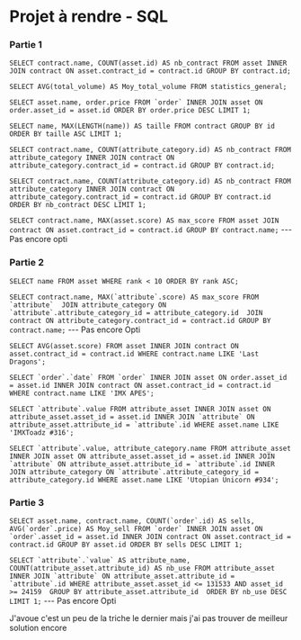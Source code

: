 # Projet à rendre - SQL

### Partie 1

```SELECT contract.name, COUNT(asset.id) AS nb_contract FROM asset INNER JOIN contract ON asset.contract_id = contract.id GROUP BY contract.id;```

```SELECT AVG(total_volume) AS Moy_total_volume FROM statistics_general;```

```SELECT asset.name, order.price FROM `order` INNER JOIN asset ON order.asset_id = asset.id ORDER BY order.price DESC LIMIT 1;```

```SELECT name, MAX(LENGTH(name)) AS taille FROM contract GROUP BY id ORDER BY taille ASC LIMIT 1;```

```SELECT contract.name, COUNT(attribute_category.id) AS nb_contract FROM attribute_category INNER JOIN contract ON attribute_category.contract_id = contract.id GROUP BY contract.id;```

```SELECT contract.name, COUNT(attribute_category.id) AS nb_contract FROM attribute_category INNER JOIN contract ON attribute_category.contract_id = contract.id GROUP BY contract.id ORDER BY nb_contract DESC LIMIT 1;```

```SELECT contract.name, MAX(asset.score) AS max_score FROM asset JOIN contract ON asset.contract_id = contract.id GROUP BY contract.name;``` --- Pas encore opti

### Partie 2

```SELECT name FROM asset WHERE rank < 10 ORDER BY rank ASC;```

```SELECT contract.name, MAX(`attribute`.score) AS max_score FROM `attribute` 
JOIN attribute_category ON `attribute`.attribute_category_id = attribute_category.id 
JOIN contract ON attribute_category.contract_id = contract.id
GROUP BY contract.name;``` --- Pas encore Opti

```SELECT AVG(asset.score) FROM asset INNER JOIN contract ON asset.contract_id = contract.id WHERE contract.name LIKE 'Last Dragons';```

```SELECT `order`.`date` FROM `order` INNER JOIN asset ON order.asset_id = asset.id INNER JOIN contract ON asset.contract_id = contract.id WHERE contract.name LIKE 'IMX APES';```

```SELECT `attribute`.value FROM attribute_asset
INNER JOIN asset ON attribute_asset.asset_id = asset.id
INNER JOIN `attribute` ON attribute_asset.attribute_id = `attribute`.id
WHERE asset.name LIKE 'IMXToadz #316';```

```SELECT `attribute`.value, attribute_category.name FROM attribute_asset
INNER JOIN asset ON attribute_asset.asset_id = asset.id
INNER JOIN `attribute` ON attribute_asset.attribute_id = `attribute`.id
INNER JOIN attribute_category ON `attribute`.attribute_category_id = attribute_category.id
WHERE asset.name LIKE 'Utopian Unicorn #934';```

### Partie 3

```SELECT asset.name, contract.name, COUNT(`order`.id) AS sells, AVG(`order`.price) AS Moy_sell FROM `order`
INNER JOIN asset ON `order`.asset_id = asset.id
INNER JOIN contract ON asset.contract_id = contract.id
GROUP BY asset.id
ORDER BY sells DESC
LIMIT 1;```

```SELECT `attribute`.`value` AS attribute_name, COUNT(attribute_asset.attribute_id) AS nb_use FROM attribute_asset 
INNER JOIN `attribute` ON attribute_asset.attribute_id = `attribute`.id
WHERE attribute_asset.asset_id <= 131533 AND asset_id >= 24159 
GROUP BY attribute_asset.attribute_id 
ORDER BY nb_use DESC 
LIMIT 1;``` --- Pas encore Opti

J'avoue c'est un peu de la triche le dernier mais j'ai pas trouver de meilleur solution encore
